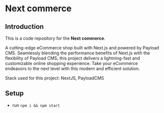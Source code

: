 # Next commerce

## Introduction
This is a code repository for the **Next commerce**. 

A cutting-edge eCommerce shop built with Next.js and powered by Payload CMS. Seamlessly blending the performance benefits of Next.js with the flexibility of Payload CMS, this project delivers a lightning-fast and customizable online shopping experience. Take your eCommerce endeavors to the next level with this modern and efficient solution.

Stack used for this project: NextJS, PayloadCMS

## Setup
- run ```npm i && npm start```
